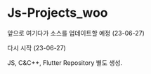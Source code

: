 # Js-Projects_woo
앞으로 여기다가 소스를 업데이트할 예정 (23-06-27)

다시 시작 (23-06-27)

JS, C&C++, Flutter Repository 별도 생성. 

